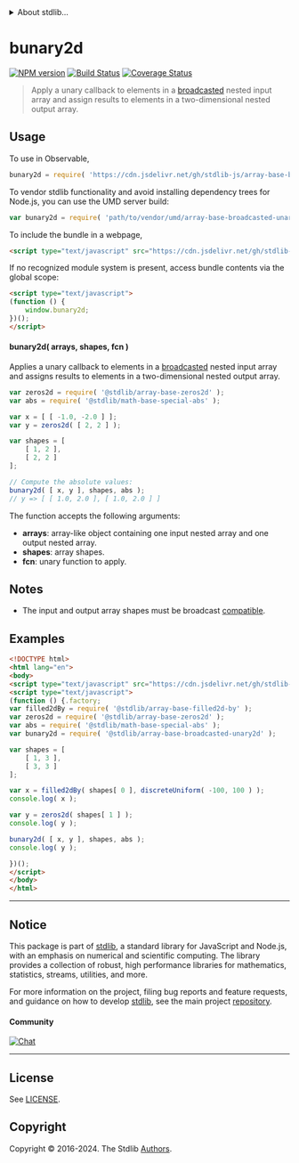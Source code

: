 <!--

@license Apache-2.0

Copyright (c) 2023 The Stdlib Authors.

Licensed under the Apache License, Version 2.0 (the "License");
you may not use this file except in compliance with the License.
You may obtain a copy of the License at

   http://www.apache.org/licenses/LICENSE-2.0

Unless required by applicable law or agreed to in writing, software
distributed under the License is distributed on an "AS IS" BASIS,
WITHOUT WARRANTIES OR CONDITIONS OF ANY KIND, either express or implied.
See the License for the specific language governing permissions and
limitations under the License.

-->


<details>
  <summary>
    About stdlib...
  </summary>
  <p>We believe in a future in which the web is a preferred environment for numerical computation. To help realize this future, we've built stdlib. stdlib is a standard library, with an emphasis on numerical and scientific computation, written in JavaScript (and C) for execution in browsers and in Node.js.</p>
  <p>The library is fully decomposable, being architected in such a way that you can swap out and mix and match APIs and functionality to cater to your exact preferences and use cases.</p>
  <p>When you use stdlib, you can be absolutely certain that you are using the most thorough, rigorous, well-written, studied, documented, tested, measured, and high-quality code out there.</p>
  <p>To join us in bringing numerical computing to the web, get started by checking us out on <a href="https://github.com/stdlib-js/stdlib">GitHub</a>, and please consider <a href="https://opencollective.com/stdlib">financially supporting stdlib</a>. We greatly appreciate your continued support!</p>
</details>

# bunary2d

[![NPM version][npm-image]][npm-url] [![Build Status][test-image]][test-url] [![Coverage Status][coverage-image]][coverage-url] <!-- [![dependencies][dependencies-image]][dependencies-url] -->

> Apply a unary callback to elements in a [broadcasted][@stdlib/array/base/broadcast-array] nested input array and assign results to elements in a two-dimensional nested output array.

<section class="intro">

</section>

<!-- /.intro -->



<section class="usage">

## Usage

To use in Observable,

```javascript
bunary2d = require( 'https://cdn.jsdelivr.net/gh/stdlib-js/array-base-broadcasted-unary2d@umd/browser.js' )
```

To vendor stdlib functionality and avoid installing dependency trees for Node.js, you can use the UMD server build:

```javascript
var bunary2d = require( 'path/to/vendor/umd/array-base-broadcasted-unary2d/index.js' )
```

To include the bundle in a webpage,

```html
<script type="text/javascript" src="https://cdn.jsdelivr.net/gh/stdlib-js/array-base-broadcasted-unary2d@umd/browser.js"></script>
```

If no recognized module system is present, access bundle contents via the global scope:

```html
<script type="text/javascript">
(function () {
    window.bunary2d;
})();
</script>
```

#### bunary2d( arrays, shapes, fcn )

Applies a unary callback to elements in a [broadcasted][@stdlib/array/base/broadcast-array] nested input array and assigns results to elements in a two-dimensional nested output array.

```javascript
var zeros2d = require( '@stdlib/array-base-zeros2d' );
var abs = require( '@stdlib/math-base-special-abs' );

var x = [ [ -1.0, -2.0 ] ];
var y = zeros2d( [ 2, 2 ] );

var shapes = [
    [ 1, 2 ],
    [ 2, 2 ]
];

// Compute the absolute values:
bunary2d( [ x, y ], shapes, abs );
// y => [ [ 1.0, 2.0 ], [ 1.0, 2.0 ] ]
```

The function accepts the following arguments:

-   **arrays**: array-like object containing one input nested array and one output nested array.
-   **shapes**: array shapes.
-   **fcn**: unary function to apply.

</section>

<!-- /.usage -->

<section class="notes">

## Notes

-   The input and output array shapes must be broadcast [compatible][@stdlib/ndarray/base/broadcast-shapes].

</section>

<!-- /.notes -->

<section class="examples">

## Examples

<!-- eslint no-undef: "error" -->

```html
<!DOCTYPE html>
<html lang="en">
<body>
<script type="text/javascript" src="https://cdn.jsdelivr.net/gh/stdlib-js/random-base-discrete-uniform@umd/browser.js"></script>
<script type="text/javascript">
(function () {.factory;
var filled2dBy = require( '@stdlib/array-base-filled2d-by' );
var zeros2d = require( '@stdlib/array-base-zeros2d' );
var abs = require( '@stdlib/math-base-special-abs' );
var bunary2d = require( '@stdlib/array-base-broadcasted-unary2d' );

var shapes = [
    [ 1, 3 ],
    [ 3, 3 ]
];

var x = filled2dBy( shapes[ 0 ], discreteUniform( -100, 100 ) );
console.log( x );

var y = zeros2d( shapes[ 1 ] );
console.log( y );

bunary2d( [ x, y ], shapes, abs );
console.log( y );

})();
</script>
</body>
</html>
```

</section>

<!-- /.examples -->

<!-- Section for related `stdlib` packages. Do not manually edit this section, as it is automatically populated. -->

<section class="related">

</section>

<!-- /.related -->

<!-- Section for all links. Make sure to keep an empty line after the `section` element and another before the `/section` close. -->


<section class="main-repo" >

* * *

## Notice

This package is part of [stdlib][stdlib], a standard library for JavaScript and Node.js, with an emphasis on numerical and scientific computing. The library provides a collection of robust, high performance libraries for mathematics, statistics, streams, utilities, and more.

For more information on the project, filing bug reports and feature requests, and guidance on how to develop [stdlib][stdlib], see the main project [repository][stdlib].

#### Community

[![Chat][chat-image]][chat-url]

---

## License

See [LICENSE][stdlib-license].


## Copyright

Copyright &copy; 2016-2024. The Stdlib [Authors][stdlib-authors].

</section>

<!-- /.stdlib -->

<!-- Section for all links. Make sure to keep an empty line after the `section` element and another before the `/section` close. -->

<section class="links">

[npm-image]: http://img.shields.io/npm/v/@stdlib/array-base-broadcasted-unary2d.svg
[npm-url]: https://npmjs.org/package/@stdlib/array-base-broadcasted-unary2d

[test-image]: https://github.com/stdlib-js/array-base-broadcasted-unary2d/actions/workflows/test.yml/badge.svg?branch=main
[test-url]: https://github.com/stdlib-js/array-base-broadcasted-unary2d/actions/workflows/test.yml?query=branch:main

[coverage-image]: https://img.shields.io/codecov/c/github/stdlib-js/array-base-broadcasted-unary2d/main.svg
[coverage-url]: https://codecov.io/github/stdlib-js/array-base-broadcasted-unary2d?branch=main

<!--

[dependencies-image]: https://img.shields.io/david/stdlib-js/array-base-broadcasted-unary2d.svg
[dependencies-url]: https://david-dm.org/stdlib-js/array-base-broadcasted-unary2d/main

-->

[chat-image]: https://img.shields.io/gitter/room/stdlib-js/stdlib.svg
[chat-url]: https://app.gitter.im/#/room/#stdlib-js_stdlib:gitter.im

[stdlib]: https://github.com/stdlib-js/stdlib

[stdlib-authors]: https://github.com/stdlib-js/stdlib/graphs/contributors

[umd]: https://github.com/umdjs/umd
[es-module]: https://developer.mozilla.org/en-US/docs/Web/JavaScript/Guide/Modules

[deno-url]: https://github.com/stdlib-js/array-base-broadcasted-unary2d/tree/deno
[deno-readme]: https://github.com/stdlib-js/array-base-broadcasted-unary2d/blob/deno/README.md
[umd-url]: https://github.com/stdlib-js/array-base-broadcasted-unary2d/tree/umd
[umd-readme]: https://github.com/stdlib-js/array-base-broadcasted-unary2d/blob/umd/README.md
[esm-url]: https://github.com/stdlib-js/array-base-broadcasted-unary2d/tree/esm
[esm-readme]: https://github.com/stdlib-js/array-base-broadcasted-unary2d/blob/esm/README.md
[branches-url]: https://github.com/stdlib-js/array-base-broadcasted-unary2d/blob/main/branches.md

[stdlib-license]: https://raw.githubusercontent.com/stdlib-js/array-base-broadcasted-unary2d/main/LICENSE

[@stdlib/array/base/broadcast-array]: https://github.com/stdlib-js/array-base-broadcast-array/tree/umd

[@stdlib/ndarray/base/broadcast-shapes]: https://github.com/stdlib-js/ndarray-base-broadcast-shapes/tree/umd

</section>

<!-- /.links -->
